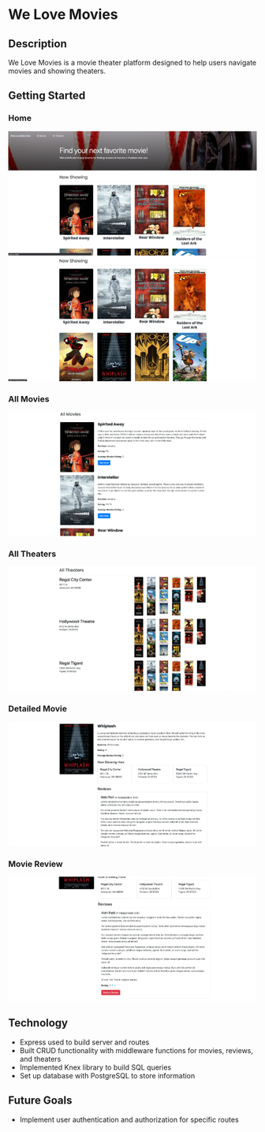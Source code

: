 # We Love Movies

## Description

We Love Movies is a movie theater platform designed to help users navigate movies and showing theaters.

## Getting Started

### Home

![Image of Home Page](./images/home.png)
![Image of Home Page](./images/home-2.png)

### All Movies

![All Movies](./images/all-movies.png)

### All Theaters

![All Movies](./images/all-theaters.png)

### Detailed Movie

![Detailed Movie Listing](./images/detailed-movie.png)

### Movie Review

![Movie Review](./images/delete-review.png)

## Technology

- Express used to build server and routes
- Built CRUD functionality with middleware functions for movies, reviews, and theaters
- Implemented Knex library to build SQL queries
- Set up database with PostgreSQL to store information

## Future Goals

- Implement user authentication and authorization for specific routes
